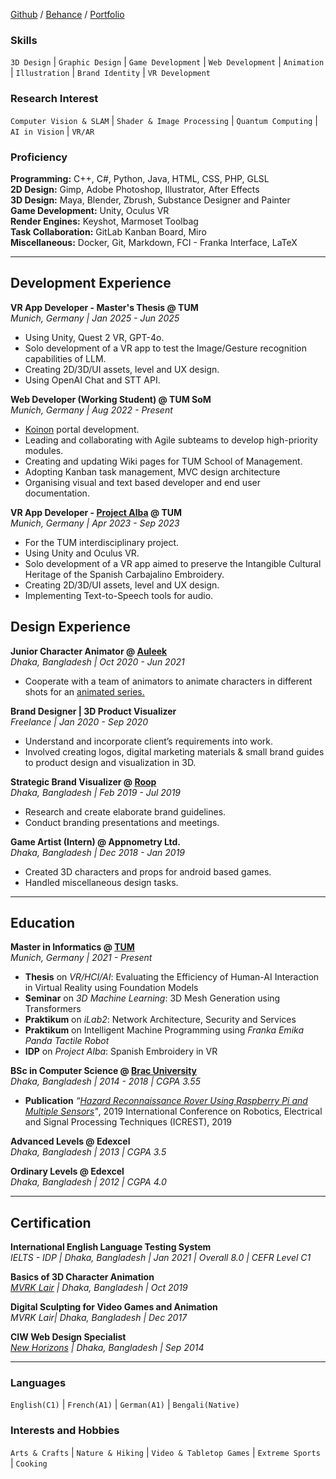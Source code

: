 [Github](https://github.com/MDRazaUsmani) / [Behance](https://www.behance.net/razausmani) / [Portfolio](assets/portfolio-2022.pdf)

### Skills
`3D Design` |  `Graphic Design` |  `Game Development` |  `Web Development` |  `Animation` |  `Illustration` |  `Brand Identity` | `VR Development`

### Research Interest
`Computer Vision & SLAM` |  `Shader & Image Processing` |  `Quantum Computing` |  `AI in Vision` |  `VR/AR` 

### Proficiency

**Programming:** C++, C#, Python, Java, HTML, CSS, PHP, GLSL\
**2D Design:** Gimp, Adobe Photoshop, Illustrator, After Effects\
**3D Design:** Maya, Blender, Zbrush, Substance Designer and Painter\
**Game Development:** Unity, Oculus VR\
**Render Engines:** Keyshot, Marmoset Toolbag\
**Task Collaboration:** GitLab Kanban Board, Miro\
**Miscellaneous:** Docker, Git, Markdown, FCI - Franka Interface, LaTeX

--- 
## Development Experience 
**VR App Developer - Master's Thesis @ TUM**\
*Munich, Germany | Jan 2025 - Jun 2025*
- Using Unity, Quest 2 VR, GPT-4o.
- Solo development of a VR app to test the Image/Gesture recognition capabilities of LLM.
- Creating 2D/3D/UI assets, level and UX design.
- Using OpenAI Chat and STT API.
  
**Web Developer (Working Student) @ TUM SoM**\
*Munich, Germany | Aug 2022 - Present*
- [Koinon](https://www.koinon.tum.de) portal development.
- Leading and collaborating with Agile subteams to develop high-priority modules.
- Creating and updating Wiki pages for TUM School of Management.
- Adopting Kanban task management, MVC design architecture
- Organising visual and text based developer and end user documentation.

**VR App Developer - [Project Alba](https://github.com/MDRazaUsmani/ProjectAlbav1) @ TUM**\
*Munich, Germany | Apr 2023 - Sep 2023*
- For the TUM interdisciplinary project.
- Using Unity and Oculus VR.
- Solo development of a VR app aimed to preserve the Intangible Cultural Heritage of the Spanish Carbajalino Embroidery.
- Creating 2D/3D/UI assets, level and UX design.
- Implementing Text-to-Speech tools for audio.
  
## Design Experience
**Junior Character Animator @ [Auleek](https://auleek.com/)**\
*Dhaka, Bangladesh | Oct 2020 - Jun 2021*
- Cooperate with a team of animators to animate characters in different 
shots for an [animated series.](https://www.imdb.com/title/tt14402938/episodes/?ref_=tt_eps_sm)

**Brand Designer | 3D Product Visualizer**\
*Freelance | Jan 2020 - Sep 2020*
- Understand and incorporate client’s requirements into work.
- Involved creating logos, digital marketing materials & small brand guides to product design and visualization in 3D.

**Strategic Brand Visualizer @ [Roop](https://roopbd.com/)**\
*Dhaka, Bangladesh | Feb 2019 - Jul 2019*
- Research and create elaborate brand guidelines.
- Conduct branding presentations and meetings.

**Game Artist (Intern) @ Appnometry Ltd.**\
*Dhaka, Bangladesh | Dec 2018 - Jan 2019*
- Created 3D characters and props for android based games.
- Handled miscellaneous design tasks.

--- 
## Education
**Master in Informatics @ [TUM](https://www.tum.de/en/)**\
*Munich, Germany | 2021 - Present*
- **Thesis** on _VR/HCI/AI_: Evaluating the Efficiency of Human-AI Interaction in Virtual Reality using Foundation Models
- **Seminar** on _3D Machine Learning_: 3D Mesh Generation using Transformers
- **Praktikum** on _iLab2_: Network Architecture, Security and Services
- **Praktikum** on Intelligent Machine Programming using *Franka Emika Panda Tactile Robot*
- **IDP** on _Project Alba_: Spanish Embroidery in VR

**BSc in Computer Science @ [Brac University](https://www.bracu.ac.bd/academics/departments/computer-science-and-engineering/bachelor-science-computer-science)**\
_Dhaka, Bangladesh | 2014 - 2018 | CGPA 3.55_
- **Publication** _“[Hazard Reconnaissance Rover Using Raspberry Pi and Multiple Sensors](https://ieeexplore.ieee.org/document/8644260)"_, 2019 International Conference on Robotics, Electrical and Signal Processing Techniques (ICREST), 2019

**Advanced Levels @ Edexcel**\
_Dhaka, Bangladesh | 2013 | CGPA 3.5_

**Ordinary Levels @ Edexcel**\
_Dhaka, Bangladesh | 2012 | CGPA 4.0_

--- 
## Certification
**International English Language Testing System**\
_IELTS - IDP | Dhaka, Bangladesh | Jan 2021 | Overall 8.0 | CEFR Level C1_

**Basics of 3D Character Animation**\
_[MVRK Lair](http://www.mvrk.tv/) | Dhaka, Bangladesh | Oct 2019_

**Digital Sculpting for Video Games and Animation**\
_MVRK Lair| Dhaka, Bangladesh | Dec 2017_

**CIW Web Design Specialist**\
_[New Horizons](https://dhaka.newhorizons.com/) | Dhaka, Bangladesh | Sep 2014_

---

### Languages
`English(C1)` |  `French(A1)` |  `German(A1)` |  `Bengali(Native)` 

### Interests and Hobbies
`Arts & Crafts` |  `Nature & Hiking` |  `Video & Tabletop Games` |  `Extreme Sports` |  `Cooking` 
